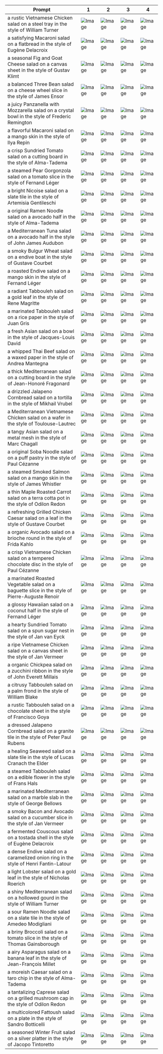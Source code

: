 | Prompt | 1 | 2 | 3 | 4 |
|-|-|-|-|-|
| a rustic Vietnamese Chicken salad on a steel tray in the style of William Turner | ![Image](https://salad-benchmark-public-assets.s3.us-east-2.amazonaws.com/sdxl/6c0d5480-41d9-48a5-87ca-d7de80b72321-0.jpg) | ![Image](https://salad-benchmark-public-assets.s3.us-east-2.amazonaws.com/sdxl/6c0d5480-41d9-48a5-87ca-d7de80b72321-1.jpg) | ![Image](https://salad-benchmark-public-assets.s3.us-east-2.amazonaws.com/sdxl/6c0d5480-41d9-48a5-87ca-d7de80b72321-2.jpg) | ![Image](https://salad-benchmark-public-assets.s3.us-east-2.amazonaws.com/sdxl/6c0d5480-41d9-48a5-87ca-d7de80b72321-3.jpg) |
| a satisfying Macaroni salad on a flatbread in the style of Eugène Delacroix | ![Image](https://salad-benchmark-public-assets.s3.us-east-2.amazonaws.com/sdxl/b2c97bf6-b24a-413f-9b4d-fb0df6d9c9fa-0.jpg) | ![Image](https://salad-benchmark-public-assets.s3.us-east-2.amazonaws.com/sdxl/b2c97bf6-b24a-413f-9b4d-fb0df6d9c9fa-1.jpg) | ![Image](https://salad-benchmark-public-assets.s3.us-east-2.amazonaws.com/sdxl/b2c97bf6-b24a-413f-9b4d-fb0df6d9c9fa-2.jpg) | ![Image](https://salad-benchmark-public-assets.s3.us-east-2.amazonaws.com/sdxl/b2c97bf6-b24a-413f-9b4d-fb0df6d9c9fa-3.jpg) |
| a seasonal Fig and Goat Cheese salad on a canvas sheet in the style of Gustav Klimt | ![Image](https://salad-benchmark-public-assets.s3.us-east-2.amazonaws.com/sdxl/4467d15c-b200-4f8e-89c9-affa0f309b6b-0.jpg) | ![Image](https://salad-benchmark-public-assets.s3.us-east-2.amazonaws.com/sdxl/4467d15c-b200-4f8e-89c9-affa0f309b6b-1.jpg) | ![Image](https://salad-benchmark-public-assets.s3.us-east-2.amazonaws.com/sdxl/4467d15c-b200-4f8e-89c9-affa0f309b6b-2.jpg) | ![Image](https://salad-benchmark-public-assets.s3.us-east-2.amazonaws.com/sdxl/4467d15c-b200-4f8e-89c9-affa0f309b6b-3.jpg) |
| a balanced Three Bean salad on a cheese wheel slice in the style of James Ensor | ![Image](https://salad-benchmark-public-assets.s3.us-east-2.amazonaws.com/sdxl/7d9ff8cd-dab4-40a1-a62b-b3a2c01e75b5-0.jpg) | ![Image](https://salad-benchmark-public-assets.s3.us-east-2.amazonaws.com/sdxl/7d9ff8cd-dab4-40a1-a62b-b3a2c01e75b5-1.jpg) | ![Image](https://salad-benchmark-public-assets.s3.us-east-2.amazonaws.com/sdxl/7d9ff8cd-dab4-40a1-a62b-b3a2c01e75b5-2.jpg) | ![Image](https://salad-benchmark-public-assets.s3.us-east-2.amazonaws.com/sdxl/7d9ff8cd-dab4-40a1-a62b-b3a2c01e75b5-3.jpg) |
| a juicy Panzanella with Mozzarella salad on a crystal bowl in the style of Frederic Remington | ![Image](https://salad-benchmark-public-assets.s3.us-east-2.amazonaws.com/sdxl/b0c8d83d-a15a-4e0d-b3ef-3c1e691c1a25-0.jpg) | ![Image](https://salad-benchmark-public-assets.s3.us-east-2.amazonaws.com/sdxl/b0c8d83d-a15a-4e0d-b3ef-3c1e691c1a25-1.jpg) | ![Image](https://salad-benchmark-public-assets.s3.us-east-2.amazonaws.com/sdxl/b0c8d83d-a15a-4e0d-b3ef-3c1e691c1a25-2.jpg) | ![Image](https://salad-benchmark-public-assets.s3.us-east-2.amazonaws.com/sdxl/b0c8d83d-a15a-4e0d-b3ef-3c1e691c1a25-3.jpg) |
| a flavorful Macaroni salad on a mango skin in the style of Ilya Repin | ![Image](https://salad-benchmark-public-assets.s3.us-east-2.amazonaws.com/sdxl/b2ed5354-665b-47a2-a0b0-9627c42b92ba-0.jpg) | ![Image](https://salad-benchmark-public-assets.s3.us-east-2.amazonaws.com/sdxl/b2ed5354-665b-47a2-a0b0-9627c42b92ba-1.jpg) | ![Image](https://salad-benchmark-public-assets.s3.us-east-2.amazonaws.com/sdxl/b2ed5354-665b-47a2-a0b0-9627c42b92ba-2.jpg) | ![Image](https://salad-benchmark-public-assets.s3.us-east-2.amazonaws.com/sdxl/b2ed5354-665b-47a2-a0b0-9627c42b92ba-3.jpg) |
| a crisp Sundried Tomato salad on a cutting board in the style of Alma-Tadema | ![Image](https://salad-benchmark-public-assets.s3.us-east-2.amazonaws.com/sdxl/5c000f1e-ad93-4a66-9010-cd9da7d0a33d-0.jpg) | ![Image](https://salad-benchmark-public-assets.s3.us-east-2.amazonaws.com/sdxl/5c000f1e-ad93-4a66-9010-cd9da7d0a33d-1.jpg) | ![Image](https://salad-benchmark-public-assets.s3.us-east-2.amazonaws.com/sdxl/5c000f1e-ad93-4a66-9010-cd9da7d0a33d-2.jpg) | ![Image](https://salad-benchmark-public-assets.s3.us-east-2.amazonaws.com/sdxl/5c000f1e-ad93-4a66-9010-cd9da7d0a33d-3.jpg) |
| a steamed Pear Gorgonzola salad on a tomato slice in the style of Fernand Léger | ![Image](https://salad-benchmark-public-assets.s3.us-east-2.amazonaws.com/sdxl/d6d974c4-f259-4d27-9138-5846b58ef0bb-0.jpg) | ![Image](https://salad-benchmark-public-assets.s3.us-east-2.amazonaws.com/sdxl/d6d974c4-f259-4d27-9138-5846b58ef0bb-1.jpg) | ![Image](https://salad-benchmark-public-assets.s3.us-east-2.amazonaws.com/sdxl/d6d974c4-f259-4d27-9138-5846b58ef0bb-2.jpg) | ![Image](https://salad-benchmark-public-assets.s3.us-east-2.amazonaws.com/sdxl/d6d974c4-f259-4d27-9138-5846b58ef0bb-3.jpg) |
| a bright Nicoise salad on a slate tile in the style of Artemisia Gentileschi | ![Image](https://salad-benchmark-public-assets.s3.us-east-2.amazonaws.com/sdxl/ad2906d3-2ee0-43d1-99f9-c448d76dff9c-0.jpg) | ![Image](https://salad-benchmark-public-assets.s3.us-east-2.amazonaws.com/sdxl/ad2906d3-2ee0-43d1-99f9-c448d76dff9c-1.jpg) | ![Image](https://salad-benchmark-public-assets.s3.us-east-2.amazonaws.com/sdxl/ad2906d3-2ee0-43d1-99f9-c448d76dff9c-2.jpg) | ![Image](https://salad-benchmark-public-assets.s3.us-east-2.amazonaws.com/sdxl/ad2906d3-2ee0-43d1-99f9-c448d76dff9c-3.jpg) |
| a original Ramen Noodle salad on a avocado half in the style of Alma-Tadema | ![Image](https://salad-benchmark-public-assets.s3.us-east-2.amazonaws.com/sdxl/fbc4dc6a-3bc0-48af-9904-5904f511215e-0.jpg) | ![Image](https://salad-benchmark-public-assets.s3.us-east-2.amazonaws.com/sdxl/fbc4dc6a-3bc0-48af-9904-5904f511215e-1.jpg) | ![Image](https://salad-benchmark-public-assets.s3.us-east-2.amazonaws.com/sdxl/fbc4dc6a-3bc0-48af-9904-5904f511215e-2.jpg) | ![Image](https://salad-benchmark-public-assets.s3.us-east-2.amazonaws.com/sdxl/fbc4dc6a-3bc0-48af-9904-5904f511215e-3.jpg) |
| a Mediterranean Tuna salad on a avocado half in the style of John James Audubon | ![Image](https://salad-benchmark-public-assets.s3.us-east-2.amazonaws.com/sdxl/b0d857d9-bbfc-447a-a680-39287a59bc78-0.jpg) | ![Image](https://salad-benchmark-public-assets.s3.us-east-2.amazonaws.com/sdxl/b0d857d9-bbfc-447a-a680-39287a59bc78-1.jpg) | ![Image](https://salad-benchmark-public-assets.s3.us-east-2.amazonaws.com/sdxl/b0d857d9-bbfc-447a-a680-39287a59bc78-2.jpg) | ![Image](https://salad-benchmark-public-assets.s3.us-east-2.amazonaws.com/sdxl/b0d857d9-bbfc-447a-a680-39287a59bc78-3.jpg) |
| a smoky Bulgur Wheat salad on a endive boat in the style of Gustave Courbet | ![Image](https://salad-benchmark-public-assets.s3.us-east-2.amazonaws.com/sdxl/1279a157-4849-451b-bde5-ecc412e59259-0.jpg) | ![Image](https://salad-benchmark-public-assets.s3.us-east-2.amazonaws.com/sdxl/1279a157-4849-451b-bde5-ecc412e59259-1.jpg) | ![Image](https://salad-benchmark-public-assets.s3.us-east-2.amazonaws.com/sdxl/1279a157-4849-451b-bde5-ecc412e59259-2.jpg) | ![Image](https://salad-benchmark-public-assets.s3.us-east-2.amazonaws.com/sdxl/1279a157-4849-451b-bde5-ecc412e59259-3.jpg) |
| a roasted Endive salad on a mango skin in the style of Fernand Léger | ![Image](https://salad-benchmark-public-assets.s3.us-east-2.amazonaws.com/sdxl/4d065925-76ad-4bed-a575-0a60d732043f-0.jpg) | ![Image](https://salad-benchmark-public-assets.s3.us-east-2.amazonaws.com/sdxl/4d065925-76ad-4bed-a575-0a60d732043f-1.jpg) | ![Image](https://salad-benchmark-public-assets.s3.us-east-2.amazonaws.com/sdxl/4d065925-76ad-4bed-a575-0a60d732043f-2.jpg) | ![Image](https://salad-benchmark-public-assets.s3.us-east-2.amazonaws.com/sdxl/4d065925-76ad-4bed-a575-0a60d732043f-3.jpg) |
| a radiant Tabbouleh salad on a gold leaf in the style of Rene Magritte | ![Image](https://salad-benchmark-public-assets.s3.us-east-2.amazonaws.com/sdxl/923c5cb6-de6d-4237-a021-4481dd6e2dcc-0.jpg) | ![Image](https://salad-benchmark-public-assets.s3.us-east-2.amazonaws.com/sdxl/923c5cb6-de6d-4237-a021-4481dd6e2dcc-1.jpg) | ![Image](https://salad-benchmark-public-assets.s3.us-east-2.amazonaws.com/sdxl/923c5cb6-de6d-4237-a021-4481dd6e2dcc-2.jpg) | ![Image](https://salad-benchmark-public-assets.s3.us-east-2.amazonaws.com/sdxl/923c5cb6-de6d-4237-a021-4481dd6e2dcc-3.jpg) |
| a marinated Tabbouleh salad on a rice paper in the style of Juan Gris | ![Image](https://salad-benchmark-public-assets.s3.us-east-2.amazonaws.com/sdxl/5eaa2776-ad07-405d-80a9-fb0b3aab6286-0.jpg) | ![Image](https://salad-benchmark-public-assets.s3.us-east-2.amazonaws.com/sdxl/5eaa2776-ad07-405d-80a9-fb0b3aab6286-1.jpg) | ![Image](https://salad-benchmark-public-assets.s3.us-east-2.amazonaws.com/sdxl/5eaa2776-ad07-405d-80a9-fb0b3aab6286-2.jpg) | ![Image](https://salad-benchmark-public-assets.s3.us-east-2.amazonaws.com/sdxl/5eaa2776-ad07-405d-80a9-fb0b3aab6286-3.jpg) |
| a fresh Asian salad on a bowl in the style of Jacques-Louis David | ![Image](https://salad-benchmark-public-assets.s3.us-east-2.amazonaws.com/sdxl/e6f1d519-ca40-4014-b2b2-78f9fcc9866a-0.jpg) | ![Image](https://salad-benchmark-public-assets.s3.us-east-2.amazonaws.com/sdxl/e6f1d519-ca40-4014-b2b2-78f9fcc9866a-1.jpg) | ![Image](https://salad-benchmark-public-assets.s3.us-east-2.amazonaws.com/sdxl/e6f1d519-ca40-4014-b2b2-78f9fcc9866a-2.jpg) | ![Image](https://salad-benchmark-public-assets.s3.us-east-2.amazonaws.com/sdxl/e6f1d519-ca40-4014-b2b2-78f9fcc9866a-3.jpg) |
| a whipped Thai Beef salad on a waxed paper in the style of Andrea Mantegna | ![Image](https://salad-benchmark-public-assets.s3.us-east-2.amazonaws.com/sdxl/4fef1745-3559-4214-a2e3-bdd4a7e599df-0.jpg) | ![Image](https://salad-benchmark-public-assets.s3.us-east-2.amazonaws.com/sdxl/4fef1745-3559-4214-a2e3-bdd4a7e599df-1.jpg) | ![Image](https://salad-benchmark-public-assets.s3.us-east-2.amazonaws.com/sdxl/4fef1745-3559-4214-a2e3-bdd4a7e599df-2.jpg) | ![Image](https://salad-benchmark-public-assets.s3.us-east-2.amazonaws.com/sdxl/4fef1745-3559-4214-a2e3-bdd4a7e599df-3.jpg) |
| a thick Mediterranean salad on a cutting board in the style of Jean-Honoré Fragonard | ![Image](https://salad-benchmark-public-assets.s3.us-east-2.amazonaws.com/sdxl/8b15d660-f3c2-458d-a5d9-ff6ec0fd2ff4-0.jpg) | ![Image](https://salad-benchmark-public-assets.s3.us-east-2.amazonaws.com/sdxl/8b15d660-f3c2-458d-a5d9-ff6ec0fd2ff4-1.jpg) | ![Image](https://salad-benchmark-public-assets.s3.us-east-2.amazonaws.com/sdxl/8b15d660-f3c2-458d-a5d9-ff6ec0fd2ff4-2.jpg) | ![Image](https://salad-benchmark-public-assets.s3.us-east-2.amazonaws.com/sdxl/8b15d660-f3c2-458d-a5d9-ff6ec0fd2ff4-3.jpg) |
| a drizzled Jalapeno Cornbread salad on a tortilla in the style of Mikhail Vrubel | ![Image](https://salad-benchmark-public-assets.s3.us-east-2.amazonaws.com/sdxl/3598b401-a6ca-4f2e-8311-12cf122a9437-0.jpg) | ![Image](https://salad-benchmark-public-assets.s3.us-east-2.amazonaws.com/sdxl/3598b401-a6ca-4f2e-8311-12cf122a9437-1.jpg) | ![Image](https://salad-benchmark-public-assets.s3.us-east-2.amazonaws.com/sdxl/3598b401-a6ca-4f2e-8311-12cf122a9437-2.jpg) | ![Image](https://salad-benchmark-public-assets.s3.us-east-2.amazonaws.com/sdxl/3598b401-a6ca-4f2e-8311-12cf122a9437-3.jpg) |
| a Mediterranean Vietnamese Chicken salad on a wafer in the style of Toulouse-Lautrec | ![Image](https://salad-benchmark-public-assets.s3.us-east-2.amazonaws.com/sdxl/015de05e-0022-449d-8fdb-9d2b0592c15a-0.jpg) | ![Image](https://salad-benchmark-public-assets.s3.us-east-2.amazonaws.com/sdxl/015de05e-0022-449d-8fdb-9d2b0592c15a-1.jpg) | ![Image](https://salad-benchmark-public-assets.s3.us-east-2.amazonaws.com/sdxl/015de05e-0022-449d-8fdb-9d2b0592c15a-2.jpg) | ![Image](https://salad-benchmark-public-assets.s3.us-east-2.amazonaws.com/sdxl/015de05e-0022-449d-8fdb-9d2b0592c15a-3.jpg) |
| a tangy Asian salad on a metal mesh in the style of Marc Chagall | ![Image](https://salad-benchmark-public-assets.s3.us-east-2.amazonaws.com/sdxl/bb17ae34-9771-4ee8-bb8d-27d3244989b6-0.jpg) | ![Image](https://salad-benchmark-public-assets.s3.us-east-2.amazonaws.com/sdxl/bb17ae34-9771-4ee8-bb8d-27d3244989b6-1.jpg) | ![Image](https://salad-benchmark-public-assets.s3.us-east-2.amazonaws.com/sdxl/bb17ae34-9771-4ee8-bb8d-27d3244989b6-2.jpg) | ![Image](https://salad-benchmark-public-assets.s3.us-east-2.amazonaws.com/sdxl/bb17ae34-9771-4ee8-bb8d-27d3244989b6-3.jpg) |
| a original Soba Noodle salad on a puff pastry in the style of Paul Cézanne | ![Image](https://salad-benchmark-public-assets.s3.us-east-2.amazonaws.com/sdxl/58884c6e-fbed-4acf-8d0e-4dcee804fa21-0.jpg) | ![Image](https://salad-benchmark-public-assets.s3.us-east-2.amazonaws.com/sdxl/58884c6e-fbed-4acf-8d0e-4dcee804fa21-1.jpg) | ![Image](https://salad-benchmark-public-assets.s3.us-east-2.amazonaws.com/sdxl/58884c6e-fbed-4acf-8d0e-4dcee804fa21-2.jpg) | ![Image](https://salad-benchmark-public-assets.s3.us-east-2.amazonaws.com/sdxl/58884c6e-fbed-4acf-8d0e-4dcee804fa21-3.jpg) |
| a steamed Smoked Salmon salad on a mango skin in the style of James Whistler | ![Image](https://salad-benchmark-public-assets.s3.us-east-2.amazonaws.com/sdxl/8ff110e1-9f76-438c-b674-cc6641124343-0.jpg) | ![Image](https://salad-benchmark-public-assets.s3.us-east-2.amazonaws.com/sdxl/8ff110e1-9f76-438c-b674-cc6641124343-1.jpg) | ![Image](https://salad-benchmark-public-assets.s3.us-east-2.amazonaws.com/sdxl/8ff110e1-9f76-438c-b674-cc6641124343-2.jpg) | ![Image](https://salad-benchmark-public-assets.s3.us-east-2.amazonaws.com/sdxl/8ff110e1-9f76-438c-b674-cc6641124343-3.jpg) |
| a thin Maple Roasted Carrot salad on a terra cotta pot in the style of Odilon Redon | ![Image](https://salad-benchmark-public-assets.s3.us-east-2.amazonaws.com/sdxl/0855ac48-0b92-417d-8910-034322b77978-0.jpg) | ![Image](https://salad-benchmark-public-assets.s3.us-east-2.amazonaws.com/sdxl/0855ac48-0b92-417d-8910-034322b77978-1.jpg) | ![Image](https://salad-benchmark-public-assets.s3.us-east-2.amazonaws.com/sdxl/0855ac48-0b92-417d-8910-034322b77978-2.jpg) | ![Image](https://salad-benchmark-public-assets.s3.us-east-2.amazonaws.com/sdxl/0855ac48-0b92-417d-8910-034322b77978-3.jpg) |
| a refreshing Grilled Chicken Caesar salad on a leaf in the style of Gustave Courbet | ![Image](https://salad-benchmark-public-assets.s3.us-east-2.amazonaws.com/sdxl/11c9c9dd-8fd8-4140-9399-4c8f822ec6d0-0.jpg) | ![Image](https://salad-benchmark-public-assets.s3.us-east-2.amazonaws.com/sdxl/11c9c9dd-8fd8-4140-9399-4c8f822ec6d0-1.jpg) | ![Image](https://salad-benchmark-public-assets.s3.us-east-2.amazonaws.com/sdxl/11c9c9dd-8fd8-4140-9399-4c8f822ec6d0-2.jpg) | ![Image](https://salad-benchmark-public-assets.s3.us-east-2.amazonaws.com/sdxl/11c9c9dd-8fd8-4140-9399-4c8f822ec6d0-3.jpg) |
| a organic Avocado salad on a brioche round in the style of Frida Kahlo | ![Image](https://salad-benchmark-public-assets.s3.us-east-2.amazonaws.com/sdxl/b7aba160-2101-47be-9b15-4a982cf30e70-0.jpg) | ![Image](https://salad-benchmark-public-assets.s3.us-east-2.amazonaws.com/sdxl/b7aba160-2101-47be-9b15-4a982cf30e70-1.jpg) | ![Image](https://salad-benchmark-public-assets.s3.us-east-2.amazonaws.com/sdxl/b7aba160-2101-47be-9b15-4a982cf30e70-2.jpg) | ![Image](https://salad-benchmark-public-assets.s3.us-east-2.amazonaws.com/sdxl/b7aba160-2101-47be-9b15-4a982cf30e70-3.jpg) |
| a crisp Vietnamese Chicken salad on a tempered chocolate disc in the style of Paul Cézanne | ![Image](https://salad-benchmark-public-assets.s3.us-east-2.amazonaws.com/sdxl/7b39d6ba-ec39-4836-9fd3-a48760f86906-0.jpg) | ![Image](https://salad-benchmark-public-assets.s3.us-east-2.amazonaws.com/sdxl/7b39d6ba-ec39-4836-9fd3-a48760f86906-1.jpg) | ![Image](https://salad-benchmark-public-assets.s3.us-east-2.amazonaws.com/sdxl/7b39d6ba-ec39-4836-9fd3-a48760f86906-2.jpg) | ![Image](https://salad-benchmark-public-assets.s3.us-east-2.amazonaws.com/sdxl/7b39d6ba-ec39-4836-9fd3-a48760f86906-3.jpg) |
| a marinated Roasted Vegetable salad on a baguette slice in the style of Pierre-Auguste Renoir | ![Image](https://salad-benchmark-public-assets.s3.us-east-2.amazonaws.com/sdxl/378a0092-c432-4e6c-ba7b-4778f25f70be-0.jpg) | ![Image](https://salad-benchmark-public-assets.s3.us-east-2.amazonaws.com/sdxl/378a0092-c432-4e6c-ba7b-4778f25f70be-1.jpg) | ![Image](https://salad-benchmark-public-assets.s3.us-east-2.amazonaws.com/sdxl/378a0092-c432-4e6c-ba7b-4778f25f70be-2.jpg) | ![Image](https://salad-benchmark-public-assets.s3.us-east-2.amazonaws.com/sdxl/378a0092-c432-4e6c-ba7b-4778f25f70be-3.jpg) |
| a glossy Hawaiian salad on a coconut half in the style of Fernand Léger | ![Image](https://salad-benchmark-public-assets.s3.us-east-2.amazonaws.com/sdxl/d424069d-a447-4594-b2f0-bd0d6e591d09-0.jpg) | ![Image](https://salad-benchmark-public-assets.s3.us-east-2.amazonaws.com/sdxl/d424069d-a447-4594-b2f0-bd0d6e591d09-1.jpg) | ![Image](https://salad-benchmark-public-assets.s3.us-east-2.amazonaws.com/sdxl/d424069d-a447-4594-b2f0-bd0d6e591d09-2.jpg) | ![Image](https://salad-benchmark-public-assets.s3.us-east-2.amazonaws.com/sdxl/d424069d-a447-4594-b2f0-bd0d6e591d09-3.jpg) |
| a hearty Sundried Tomato salad on a spun sugar nest in the style of Jan van Eyck | ![Image](https://salad-benchmark-public-assets.s3.us-east-2.amazonaws.com/sdxl/1d4520cb-f4b6-4a5f-8da7-151be9a5088a-0.jpg) | ![Image](https://salad-benchmark-public-assets.s3.us-east-2.amazonaws.com/sdxl/1d4520cb-f4b6-4a5f-8da7-151be9a5088a-1.jpg) | ![Image](https://salad-benchmark-public-assets.s3.us-east-2.amazonaws.com/sdxl/1d4520cb-f4b6-4a5f-8da7-151be9a5088a-2.jpg) | ![Image](https://salad-benchmark-public-assets.s3.us-east-2.amazonaws.com/sdxl/1d4520cb-f4b6-4a5f-8da7-151be9a5088a-3.jpg) |
| a ripe Vietnamese Chicken salad on a canvas sheet in the style of Jan Vermeer | ![Image](https://salad-benchmark-public-assets.s3.us-east-2.amazonaws.com/sdxl/2a3d7c43-49ed-4a92-ba04-90d2d4f527e8-0.jpg) | ![Image](https://salad-benchmark-public-assets.s3.us-east-2.amazonaws.com/sdxl/2a3d7c43-49ed-4a92-ba04-90d2d4f527e8-1.jpg) | ![Image](https://salad-benchmark-public-assets.s3.us-east-2.amazonaws.com/sdxl/2a3d7c43-49ed-4a92-ba04-90d2d4f527e8-2.jpg) | ![Image](https://salad-benchmark-public-assets.s3.us-east-2.amazonaws.com/sdxl/2a3d7c43-49ed-4a92-ba04-90d2d4f527e8-3.jpg) |
| a organic Chickpea salad on a zucchini ribbon in the style of John Everett Millais | ![Image](https://salad-benchmark-public-assets.s3.us-east-2.amazonaws.com/sdxl/d3044f8a-4159-4c13-b5b1-3c26803111b7-0.jpg) | ![Image](https://salad-benchmark-public-assets.s3.us-east-2.amazonaws.com/sdxl/d3044f8a-4159-4c13-b5b1-3c26803111b7-1.jpg) | ![Image](https://salad-benchmark-public-assets.s3.us-east-2.amazonaws.com/sdxl/d3044f8a-4159-4c13-b5b1-3c26803111b7-2.jpg) | ![Image](https://salad-benchmark-public-assets.s3.us-east-2.amazonaws.com/sdxl/d3044f8a-4159-4c13-b5b1-3c26803111b7-3.jpg) |
| a citrusy Tabbouleh salad on a palm frond in the style of William Blake | ![Image](https://salad-benchmark-public-assets.s3.us-east-2.amazonaws.com/sdxl/7ac7fa66-ab95-457c-84ba-0d14e16d31d4-0.jpg) | ![Image](https://salad-benchmark-public-assets.s3.us-east-2.amazonaws.com/sdxl/7ac7fa66-ab95-457c-84ba-0d14e16d31d4-1.jpg) | ![Image](https://salad-benchmark-public-assets.s3.us-east-2.amazonaws.com/sdxl/7ac7fa66-ab95-457c-84ba-0d14e16d31d4-2.jpg) | ![Image](https://salad-benchmark-public-assets.s3.us-east-2.amazonaws.com/sdxl/7ac7fa66-ab95-457c-84ba-0d14e16d31d4-3.jpg) |
| a rustic Tabbouleh salad on a chocolate sheet in the style of Francisco Goya | ![Image](https://salad-benchmark-public-assets.s3.us-east-2.amazonaws.com/sdxl/5f827e11-8ad1-4eb0-86f1-e18db3efc3a3-0.jpg) | ![Image](https://salad-benchmark-public-assets.s3.us-east-2.amazonaws.com/sdxl/5f827e11-8ad1-4eb0-86f1-e18db3efc3a3-1.jpg) | ![Image](https://salad-benchmark-public-assets.s3.us-east-2.amazonaws.com/sdxl/5f827e11-8ad1-4eb0-86f1-e18db3efc3a3-2.jpg) | ![Image](https://salad-benchmark-public-assets.s3.us-east-2.amazonaws.com/sdxl/5f827e11-8ad1-4eb0-86f1-e18db3efc3a3-3.jpg) |
| a dressed Jalapeno Cornbread salad on a granite tile in the style of Peter Paul Rubens | ![Image](https://salad-benchmark-public-assets.s3.us-east-2.amazonaws.com/sdxl/24298da7-cc0b-44e9-a8a0-cb0fc3a73c38-0.jpg) | ![Image](https://salad-benchmark-public-assets.s3.us-east-2.amazonaws.com/sdxl/24298da7-cc0b-44e9-a8a0-cb0fc3a73c38-1.jpg) | ![Image](https://salad-benchmark-public-assets.s3.us-east-2.amazonaws.com/sdxl/24298da7-cc0b-44e9-a8a0-cb0fc3a73c38-2.jpg) | ![Image](https://salad-benchmark-public-assets.s3.us-east-2.amazonaws.com/sdxl/24298da7-cc0b-44e9-a8a0-cb0fc3a73c38-3.jpg) |
| a healing Seaweed salad on a slate tile in the style of Lucas Cranach the Elder | ![Image](https://salad-benchmark-public-assets.s3.us-east-2.amazonaws.com/sdxl/bc64afea-2083-41e7-8991-f3e6a4bcbaa9-0.jpg) | ![Image](https://salad-benchmark-public-assets.s3.us-east-2.amazonaws.com/sdxl/bc64afea-2083-41e7-8991-f3e6a4bcbaa9-1.jpg) | ![Image](https://salad-benchmark-public-assets.s3.us-east-2.amazonaws.com/sdxl/bc64afea-2083-41e7-8991-f3e6a4bcbaa9-2.jpg) | ![Image](https://salad-benchmark-public-assets.s3.us-east-2.amazonaws.com/sdxl/bc64afea-2083-41e7-8991-f3e6a4bcbaa9-3.jpg) |
| a steamed Tabbouleh salad on a edible flower in the style of Frans Hals | ![Image](https://salad-benchmark-public-assets.s3.us-east-2.amazonaws.com/sdxl/5c2507b5-e643-42a7-9fb2-6978eed2f2b3-0.jpg) | ![Image](https://salad-benchmark-public-assets.s3.us-east-2.amazonaws.com/sdxl/5c2507b5-e643-42a7-9fb2-6978eed2f2b3-1.jpg) | ![Image](https://salad-benchmark-public-assets.s3.us-east-2.amazonaws.com/sdxl/5c2507b5-e643-42a7-9fb2-6978eed2f2b3-2.jpg) | ![Image](https://salad-benchmark-public-assets.s3.us-east-2.amazonaws.com/sdxl/5c2507b5-e643-42a7-9fb2-6978eed2f2b3-3.jpg) |
| a marinated Mediterranean salad on a marble slab in the style of George Bellows | ![Image](https://salad-benchmark-public-assets.s3.us-east-2.amazonaws.com/sdxl/5dc510dd-b07c-4dde-9084-bf49698c6efe-0.jpg) | ![Image](https://salad-benchmark-public-assets.s3.us-east-2.amazonaws.com/sdxl/5dc510dd-b07c-4dde-9084-bf49698c6efe-1.jpg) | ![Image](https://salad-benchmark-public-assets.s3.us-east-2.amazonaws.com/sdxl/5dc510dd-b07c-4dde-9084-bf49698c6efe-2.jpg) | ![Image](https://salad-benchmark-public-assets.s3.us-east-2.amazonaws.com/sdxl/5dc510dd-b07c-4dde-9084-bf49698c6efe-3.jpg) |
| a smoky Bacon and Avocado salad on a cucumber slice in the style of Jan Vermeer | ![Image](https://salad-benchmark-public-assets.s3.us-east-2.amazonaws.com/sdxl/8be8d2b7-cf5a-479d-acce-fc579b4ad9cf-0.jpg) | ![Image](https://salad-benchmark-public-assets.s3.us-east-2.amazonaws.com/sdxl/8be8d2b7-cf5a-479d-acce-fc579b4ad9cf-1.jpg) | ![Image](https://salad-benchmark-public-assets.s3.us-east-2.amazonaws.com/sdxl/8be8d2b7-cf5a-479d-acce-fc579b4ad9cf-2.jpg) | ![Image](https://salad-benchmark-public-assets.s3.us-east-2.amazonaws.com/sdxl/8be8d2b7-cf5a-479d-acce-fc579b4ad9cf-3.jpg) |
| a fermented Couscous salad on a tostada shell in the style of Eugène Delacroix | ![Image](https://salad-benchmark-public-assets.s3.us-east-2.amazonaws.com/sdxl/8f0b6337-4be4-4693-8a5d-10fc0d0cf400-0.jpg) | ![Image](https://salad-benchmark-public-assets.s3.us-east-2.amazonaws.com/sdxl/8f0b6337-4be4-4693-8a5d-10fc0d0cf400-1.jpg) | ![Image](https://salad-benchmark-public-assets.s3.us-east-2.amazonaws.com/sdxl/8f0b6337-4be4-4693-8a5d-10fc0d0cf400-2.jpg) | ![Image](https://salad-benchmark-public-assets.s3.us-east-2.amazonaws.com/sdxl/8f0b6337-4be4-4693-8a5d-10fc0d0cf400-3.jpg) |
| a dense Endive salad on a caramelized onion ring in the style of Henri Fantin-Latour | ![Image](https://salad-benchmark-public-assets.s3.us-east-2.amazonaws.com/sdxl/bfd9d30c-994c-407d-a04c-d58211f5a48f-0.jpg) | ![Image](https://salad-benchmark-public-assets.s3.us-east-2.amazonaws.com/sdxl/bfd9d30c-994c-407d-a04c-d58211f5a48f-1.jpg) | ![Image](https://salad-benchmark-public-assets.s3.us-east-2.amazonaws.com/sdxl/bfd9d30c-994c-407d-a04c-d58211f5a48f-2.jpg) | ![Image](https://salad-benchmark-public-assets.s3.us-east-2.amazonaws.com/sdxl/bfd9d30c-994c-407d-a04c-d58211f5a48f-3.jpg) |
| a light Lobster salad on a gold leaf in the style of Nicholas Roerich | ![Image](https://salad-benchmark-public-assets.s3.us-east-2.amazonaws.com/sdxl/d01c5d25-d5ad-4c0f-aea9-3b20015a8ad5-0.jpg) | ![Image](https://salad-benchmark-public-assets.s3.us-east-2.amazonaws.com/sdxl/d01c5d25-d5ad-4c0f-aea9-3b20015a8ad5-1.jpg) | ![Image](https://salad-benchmark-public-assets.s3.us-east-2.amazonaws.com/sdxl/d01c5d25-d5ad-4c0f-aea9-3b20015a8ad5-2.jpg) | ![Image](https://salad-benchmark-public-assets.s3.us-east-2.amazonaws.com/sdxl/d01c5d25-d5ad-4c0f-aea9-3b20015a8ad5-3.jpg) |
| a shiny Mediterranean salad on a hollowed gourd in the style of William Turner | ![Image](https://salad-benchmark-public-assets.s3.us-east-2.amazonaws.com/sdxl/d6790472-2255-4484-8c31-9a5a84ee55d6-0.jpg) | ![Image](https://salad-benchmark-public-assets.s3.us-east-2.amazonaws.com/sdxl/d6790472-2255-4484-8c31-9a5a84ee55d6-1.jpg) | ![Image](https://salad-benchmark-public-assets.s3.us-east-2.amazonaws.com/sdxl/d6790472-2255-4484-8c31-9a5a84ee55d6-2.jpg) | ![Image](https://salad-benchmark-public-assets.s3.us-east-2.amazonaws.com/sdxl/d6790472-2255-4484-8c31-9a5a84ee55d6-3.jpg) |
| a sour Ramen Noodle salad on a slate tile in the style of Amedeo Modigliani | ![Image](https://salad-benchmark-public-assets.s3.us-east-2.amazonaws.com/sdxl/ea4666c8-2397-4935-8dcf-3593c9e35e6f-0.jpg) | ![Image](https://salad-benchmark-public-assets.s3.us-east-2.amazonaws.com/sdxl/ea4666c8-2397-4935-8dcf-3593c9e35e6f-1.jpg) | ![Image](https://salad-benchmark-public-assets.s3.us-east-2.amazonaws.com/sdxl/ea4666c8-2397-4935-8dcf-3593c9e35e6f-2.jpg) | ![Image](https://salad-benchmark-public-assets.s3.us-east-2.amazonaws.com/sdxl/ea4666c8-2397-4935-8dcf-3593c9e35e6f-3.jpg) |
| a briny Broccoli salad on a tomato slice in the style of Thomas Gainsborough | ![Image](https://salad-benchmark-public-assets.s3.us-east-2.amazonaws.com/sdxl/473f7f95-bf16-4bc1-a0dc-49501354603e-0.jpg) | ![Image](https://salad-benchmark-public-assets.s3.us-east-2.amazonaws.com/sdxl/473f7f95-bf16-4bc1-a0dc-49501354603e-1.jpg) | ![Image](https://salad-benchmark-public-assets.s3.us-east-2.amazonaws.com/sdxl/473f7f95-bf16-4bc1-a0dc-49501354603e-2.jpg) | ![Image](https://salad-benchmark-public-assets.s3.us-east-2.amazonaws.com/sdxl/473f7f95-bf16-4bc1-a0dc-49501354603e-3.jpg) |
| a airy Asparagus salad on a banana leaf in the style of Jean-François Millet | ![Image](https://salad-benchmark-public-assets.s3.us-east-2.amazonaws.com/sdxl/ce8bbc92-08e0-49a1-9087-679be6848374-0.jpg) | ![Image](https://salad-benchmark-public-assets.s3.us-east-2.amazonaws.com/sdxl/ce8bbc92-08e0-49a1-9087-679be6848374-1.jpg) | ![Image](https://salad-benchmark-public-assets.s3.us-east-2.amazonaws.com/sdxl/ce8bbc92-08e0-49a1-9087-679be6848374-2.jpg) | ![Image](https://salad-benchmark-public-assets.s3.us-east-2.amazonaws.com/sdxl/ce8bbc92-08e0-49a1-9087-679be6848374-3.jpg) |
| a moreish Caesar salad on a taro chip in the style of Alma-Tadema | ![Image](https://salad-benchmark-public-assets.s3.us-east-2.amazonaws.com/sdxl/1043f784-7bd4-4fe0-b6e7-b4c1d77ab36c-0.jpg) | ![Image](https://salad-benchmark-public-assets.s3.us-east-2.amazonaws.com/sdxl/1043f784-7bd4-4fe0-b6e7-b4c1d77ab36c-1.jpg) | ![Image](https://salad-benchmark-public-assets.s3.us-east-2.amazonaws.com/sdxl/1043f784-7bd4-4fe0-b6e7-b4c1d77ab36c-2.jpg) | ![Image](https://salad-benchmark-public-assets.s3.us-east-2.amazonaws.com/sdxl/1043f784-7bd4-4fe0-b6e7-b4c1d77ab36c-3.jpg) |
| a tantalizing Caprese salad on a grilled mushroom cap in the style of Odilon Redon | ![Image](https://salad-benchmark-public-assets.s3.us-east-2.amazonaws.com/sdxl/e69e79b6-4798-443d-b939-cc3dcf865a18-0.jpg) | ![Image](https://salad-benchmark-public-assets.s3.us-east-2.amazonaws.com/sdxl/e69e79b6-4798-443d-b939-cc3dcf865a18-1.jpg) | ![Image](https://salad-benchmark-public-assets.s3.us-east-2.amazonaws.com/sdxl/e69e79b6-4798-443d-b939-cc3dcf865a18-2.jpg) | ![Image](https://salad-benchmark-public-assets.s3.us-east-2.amazonaws.com/sdxl/e69e79b6-4798-443d-b939-cc3dcf865a18-3.jpg) |
| a multicolored Fattoush salad on a plate in the style of Sandro Botticelli | ![Image](https://salad-benchmark-public-assets.s3.us-east-2.amazonaws.com/sdxl/f042449d-e78f-4b23-86ab-e85357ba1748-0.jpg) | ![Image](https://salad-benchmark-public-assets.s3.us-east-2.amazonaws.com/sdxl/f042449d-e78f-4b23-86ab-e85357ba1748-1.jpg) | ![Image](https://salad-benchmark-public-assets.s3.us-east-2.amazonaws.com/sdxl/f042449d-e78f-4b23-86ab-e85357ba1748-2.jpg) | ![Image](https://salad-benchmark-public-assets.s3.us-east-2.amazonaws.com/sdxl/f042449d-e78f-4b23-86ab-e85357ba1748-3.jpg) |
| a seasoned Winter Fruit salad on a silver platter in the style of Jacopo Tintoretto | ![Image](https://salad-benchmark-public-assets.s3.us-east-2.amazonaws.com/sdxl/d0a9e534-f509-4b17-900e-e331997a4245-0.jpg) | ![Image](https://salad-benchmark-public-assets.s3.us-east-2.amazonaws.com/sdxl/d0a9e534-f509-4b17-900e-e331997a4245-1.jpg) | ![Image](https://salad-benchmark-public-assets.s3.us-east-2.amazonaws.com/sdxl/d0a9e534-f509-4b17-900e-e331997a4245-2.jpg) | ![Image](https://salad-benchmark-public-assets.s3.us-east-2.amazonaws.com/sdxl/d0a9e534-f509-4b17-900e-e331997a4245-3.jpg) |
